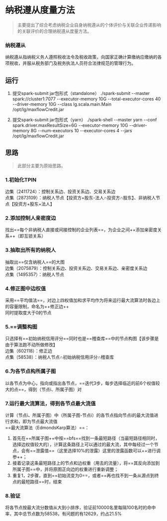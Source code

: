 #  纳税遵从度量方法

>  主要提出了综合考虑纳税企业自身纳税遵从的个体评价与关联企业传递影响的关联评价的合理纳税遵从度量方法。
> 
> 
> 
### 纳税遵从

纳税遵从指纳税义务人遵照税收法令及税收政策，向国家正确计算缴纳应缴纳的各项税收，并服从税务部门及税务执法人员符合法律规范的管理行为。

## 运行

1. 提交spark-submit jar包形式（standalone） ./spark-submit --master spark://cluster1:7077 --executor-memory 10G --total-executor-cores 40 --driver-memory 10G --class lg.scala.main.Main /opt/lg/maxflowCredit.jar


2. 提交spark-submit jar包形式（yarn） ./spark-shell --master yarn --conf spark.driver.maxResultSize=6G --executor-memory 10G --driver-memory 8G --num-executors 10 --executor-cores 4 --jars /opt/lg/maxflowCredit.jar


## 思路
> 此部分主要为原始思路。
### 1.初始化TPIN
边集（2411724）：控制关系边、投资关系边、交易关系边  
点集（2873109）：纳税人节点【投资方+股东-法人∩投资方∩股东】、非纳税人节点【投资方+股东+法人】
### 2.添加控制人亲密度边
找出==每个非纳税人直接或间接控制的企业列表==，为企业之间++添加亲密度关系++（即互锁关系）
### 3.抽取出所有的纳税人
抽取出==仅含纳税人==的大图  
边集（2075879）：控制关系边、投资关系边、交易关系边、亲密度关系边  
点集（1495357）：纳税人节点
### 4.修正图中边权值
采用==平均值法==，对边上四权值加和求平均作为将来运行最大流算法时各边上的容量限制，命名为++修正边++  
同时提取度大于0的节点
### 5.==调整构图
只选择有==初始纳税信用评分==同时也是==稽查库==中的节点构图【该步骤是由于算法跑不动所做修改】  
边集（602118）：修正边  
点集（58538）：纳税人节点∩初始纳税信用评分∩稽查库
### 6.为各节点构所属子图
以各节点为中心，指向或指出各节点，==迭代3步，每步选择临近的前6个权值较大的点==，得到（节点i、所属子图）对
### 7.运行最大流算法，得到各节点最大流值
计算（节点i、所属子图）中（所属子图-节点i）的各节点指向节点i的最大流值进行求和，即为节点最大流值  
==最大流算法（EdmondsKarp算法）==：  
1. 首先在++所属子图++中按==bfs==找到一条最短路径（当最短路径相同时，选择边权值较大的），计算这条路径上可以通过的最大流，其中每经过一个节点，会有==泄露值==（这里选择10%的泄露）这里的泄露函数可以++进行调参++；
2. 接着记录这条最短路径上的节点和边权重（用去的流量），将==其反向添加到所属子图==中，并将原图正向边的权重进行重新调整；
3. 重复1，2步骤，直到==初始流变为0==，或者==再也找不到一条从源点到终点的最短路径==时，结束
### 8.验证
将各节点按最大流分数值从大到小排序，验证前10000名里每隔100名时的命中率，其中总节点数为58538，有问题的有12629，约占21.5%


